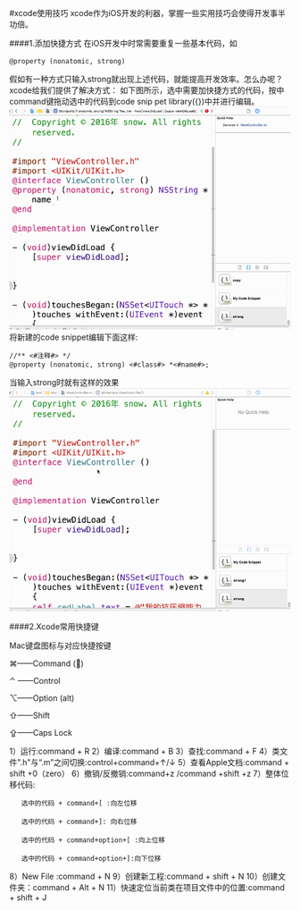#xcode使用技巧
xcode作为iOS开发的利器，掌握一些实用技巧会使得开发事半功倍。

####1.添加快捷方式
在iOS开发中时常需要重复一些基本代码，如
```objc
@property (nonatomic, strong)
```
假如有一种方式只输入strong就出现上述代码，就能提高开发效率。怎么办呢？xcode给我们提供了解决方式：
如下图所示，选中需要加快捷方式的代码，按中command键拖动选中的代码到code snip pet library({})中并进行编辑。
![](/assets/pic99-1.gif)
将新建的code snippet编辑下面这样:
```objc
//** <#注释#> */
@property (nonatomic, strong) <#class#> *<#name#>;
```
当输入strong时就有这样的效果
![](/assets/pic99-2.gif)

####2.Xcode常用快捷键

Mac键盘图标与对应快捷按键

⌘——Command ()

⌃ ——Control

⌥——Option (alt)

⇧——Shift

⇪——Caps Lock

1）运行:command + R 
2）编译:command + B
3）查找:command + F 
4）类文件".h"与“.m”之间切换:control+command+↑/↓
5）查看Apple文档:command + shift +0（zero）
6）撤销/反撤销:command+z /command +shift +z
7）整体位移代码:
```objc
   选中的代码 + command+[ :向左位移

   选中的代码 + command+]: 向右位移

   选中的代码 + command+option+[ :向上位移

   选中的代码 + command+option+]:向下位移
```
8）New File :command + N
9）创建新工程:command + shift + N
10）创建文件夹：command + Alt + N
11）快速定位当前类在项目文件中的位置:command + shift + J 

